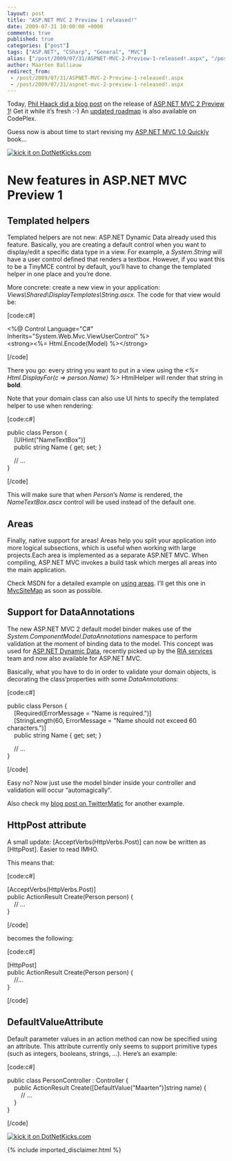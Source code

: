 ```yaml
---
layout: post
title: "ASP.NET MVC 2 Preview 1 released!"
date: 2009-07-31 10:00:00 +0000
comments: true
published: true
categories: ["post"]
tags: ["ASP.NET", "CSharp", "General", "MVC"]
alias: ["/post/2009/07/31/ASPNET-MVC-2-Preview-1-released!.aspx", "/post/2009/07/31/aspnet-mvc-2-preview-1-released!.aspx"]
author: Maarten Balliauw
redirect_from:
 - /post/2009/07/31/ASPNET-MVC-2-Preview-1-released!.aspx
 - /post/2009/07/31/aspnet-mvc-2-preview-1-released!.aspx
---
```

<p>Today, <a href="http://www.haacked.com/archive/2009/07/30/asp.net-mvc-released.aspx" target="_blank">Phil Haack did a blog post</a> on the release of <a href="http://www.microsoft.com/downloads/details.aspx?FamilyID=d34f9eaa-fcbe-4e20-b2fd-a9a03de7d6dd&amp;displaylang=en" target="_blank">ASP.NET MVC 2 Preview 1</a>! Get it while it&rsquo;s fresh :-) An <a href="http://aspnet.codeplex.com/Wiki/View.aspx?title=Road%20Map&amp;referringTitle=Home" target="_blank">updated roadmap</a> is also available on CodePlex.</p>
<p>Guess now is about time to start revising my <a href="http://www.amazon.com/dp/184719754X?tag=maabalblo-20&amp;camp=14573&amp;creative=327641&amp;linkCode=as1&amp;creativeASIN=184719754X&amp;adid=1SCKDEP3JNWZHZ0NK3CT&amp;" target="_blank">ASP.NET MVC 1.0 Quickly</a> book&hellip;</p>
<p><a href="http://www.dotnetkicks.com/kick/?url=/post/2009/07/31/ASPNET-MVC-2-Preview-1-released!.aspx&amp;title=ASP.NET MVC 2 Preview 1 released!"><img src="http://www.dotnetkicks.com/Services/Images/KickItImageGenerator.ashx?url=/post/2009/07/31/ASPNET-MVC-2-Preview-1-released!.aspx" border="0" alt="kick it on DotNetKicks.com" /> </a></p>
<h1>New features in ASP.NET MVC Preview 1</h1>
<h2>Templated helpers</h2>
<p>Templated helpers are not new: ASP.NET Dynamic Data already used this feature. Basically, you are creating a default control when you want to display/edit a specific data type in a view. For example, a <em>System.String</em> will have a user control defined that renders a textbox. However, if you want this to be a TinyMCE control by default, you&rsquo;ll have to change the templated helper in one place and you&rsquo;re done.</p>
<p>More concrete: create a new view in your application: <em>Views\Shared\DisplayTemplates\String.ascx. </em>The code for that view would be:</p>
<p>[code:c#]</p>
<p>&lt;%@ Control Language="C#" Inherits="System.Web.Mvc.ViewUserControl" %&gt; <br />&lt;strong&gt;&lt;%= Html.Encode(Model) %&gt;&lt;/strong&gt;</p>
<p>[/code]</p>
<p>There you go: every string you want to put in a view using the <em>&lt;%= Html.DisplayFor(c =&gt; person.Name) %&gt;</em> HtmlHelper will render that string in <strong>bold</strong>.</p>
<p>Note that your domain class can also use UI hints to specify the templated helper to use when rendering:</p>
<p>[code:c#]</p>
<p>public class Person { <br />&nbsp;&nbsp;&nbsp; [UIHint("NameTextBox")] <br />&nbsp;&nbsp;&nbsp; public string Name { get; set; }</p>
<p>&nbsp;&nbsp;&nbsp; // ...
<br />}</p>
<p>[/code]</p>
<p>This will make sure that when<em> Person</em>&rsquo;s <em>Name</em> is rendered, the <em>NameTextBox.ascx</em> control will be used instead of the default one.</p>
<h2>Areas</h2>
<p>Finally, native support for areas! Areas help you split your application into more logical subsections, which is useful when working with large projects.Each area is implemented as a separate ASP.NET MVC. When compiling, ASP.NET MVC invokes a build task which merges all areas into the main application.</p>
<p>Check MSDN for a detailed example on <a href="http://msdn.microsoft.com/en-us/library/ee307987(VS.100).aspx" target="_blank">using areas</a>. I&rsquo;ll get this one in <a href="http://mvcsitemap.codeplex.com/" target="_blank">MvcSiteMap</a> as soon as possible.</p>
<h2>Support for DataAnnotations</h2>
<p>The new ASP.NET MVC 2 default model binder makes use of the <em>System.ComponentModel.DataAnnotations</em> namespace to perform validation at the moment of binding data to the model. This concept was used for <a href="http://aspnet.codeplex.com/Release/ProjectReleases.aspx?ReleaseId=27026">ASP.NET Dynamic Data</a>, recently picked up by the <a href="http://blogs.msdn.com/brada/archive/2009/03/19/what-is-net-ria-services.aspx">RIA services</a> team and now also available for ASP.NET MVC.</p>
<p>Basically, what you have to do in order to validate your domain objects, is decorating the class&rsquo;properties with some <em>DataAnnotations</em>:</p>
<p>[code:c#]</p>
<p>public class Person { <br />&nbsp;&nbsp;&nbsp; [Required(ErrorMessage = "Name is required.")] <br />&nbsp;&nbsp;&nbsp; [StringLength(60, ErrorMessage = "Name should not exceed 60 characters.")] <br />&nbsp;&nbsp;&nbsp; public string Name { get; set; }</p>
<p>&nbsp;&nbsp;&nbsp; // ...
<br />}</p>
<p>[/code]</p>
<p>Easy no? Now just use the model binder inside your controller and validation will occur &ldquo;automagically&rdquo;.</p>
<p>Also check my <a href="/post/2009/07/02/How-we-built-TwitterMaticnet-Part-5-the-front-end.aspx" target="_blank">blog post on TwitterMatic</a> for another example.</p>
<h2>HttpPost attribute</h2>
<p>A small update: [AcceptVerbs(HttpVerbs.Post)] can now be written as [HttpPost]. Easier to read IMHO.</p>
<p>This means that:</p>
<p>[code:c#]</p>
<p>[AcceptVerbs(HttpVerbs.Post)] <br />public ActionResult Create(Person person) { <br />&nbsp;&nbsp;&nbsp; // ...
<br />}</p>
<p>[/code]</p>
<p>becomes the following:</p>
<p>[code:c#]</p>
<p>[HttpPost] <br />public ActionResult Create(Person person) { <br />&nbsp;&nbsp;&nbsp; //... <br />}</p>
<p>[/code]</p>
<h2>DefaultValueAttribute</h2>
<p>Default parameter values in an action method can now be specified using an attribute. This attribute currently only seems to support primitive types (such as integers, booleans, strings, &hellip;). Here&rsquo;s an example:</p>
<p>[code:c#]</p>
<p>public class PersonController : Controller { <br />&nbsp;&nbsp;&nbsp; public ActionResult Create([DefaultValue("Maarten")]string name) { <br />&nbsp;&nbsp;&nbsp;&nbsp;&nbsp;&nbsp;&nbsp; // ...
<br />&nbsp;&nbsp;&nbsp; } <br />}</p>
<p>[/code]</p>
<p><a href="http://www.dotnetkicks.com/kick/?url=/post/2009/07/31/ASPNET-MVC-2-Preview-1-released!.aspx&amp;title=ASP.NET MVC 2 Preview 1 released!"><img src="http://www.dotnetkicks.com/Services/Images/KickItImageGenerator.ashx?url=/post/2009/07/31/ASPNET-MVC-2-Preview-1-released!.aspx" border="0" alt="kick it on DotNetKicks.com" /> </a></p>
{% include imported_disclaimer.html %}
